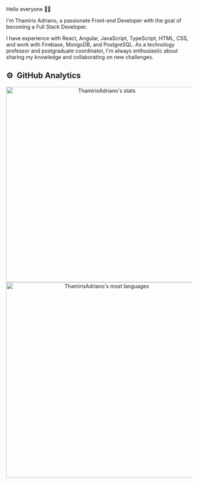 Hello everyone 🖖🏻

I'm Thamiris Adriano, a passionate Front-end Developer with the goal of becoming a Full Stack Developer. 

I have experience with React, Angular, JavaScript, TypeScript, HTML, CSS, and work with Firebase, MongoDB, and PostgreSQL. As a technology professor and postgraduate coordinator, I'm always enthusiastic about sharing my knowledge and collaborating on new challenges.

## ⚙️ &nbsp;GitHub Analytics

<p align="center">
<img width="530em" src="https://github-readme-stats.vercel.app/api?username=ThamirisAdriano&show_icons=true&theme=vision-friendly-dark" alt="ThamirisAdriano's stats"/>
<img width="530em" src="https://github-readme-stats.vercel.app/api/top-langs/?username=ThamirisAdriano&layout=compact&theme=vision-friendly-dark" alt="ThamirisAdriano's most languages"/>
</p>
